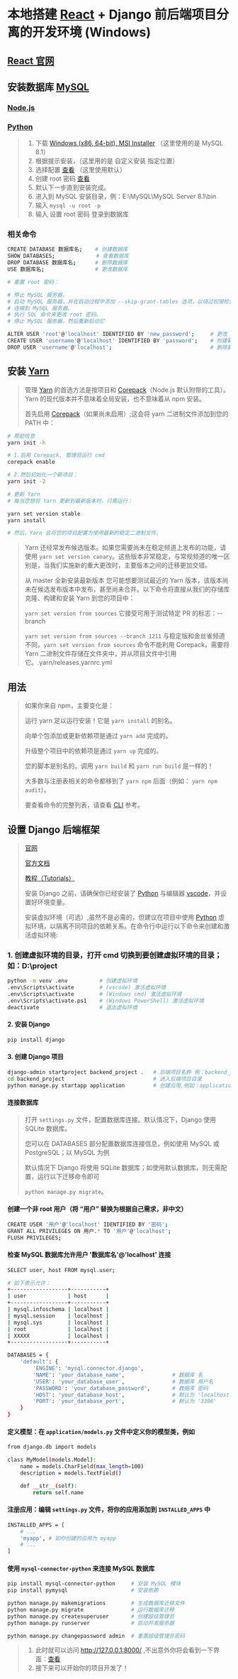 # 本地搭建 [React](https://github.com/facebook/react) + Django 前后端项目分离的开发环境 (Windows)

## [React 官网](https://react.dev)

## 安装数据库 [MySQL](https://dev.mysql.com/downloads/mysql/)

### [Node.js](https://nodejs.org/en)

### [Python](https://www.python.org/)

>
> 1. 下载 [Windows (x86, 64-bit), MSI Installer](https://dev.mysql.com/downloads/mysql/)  （这里使用的是 MySQL 8.1）
> 2. 根据提示安装，（这里用的是 自定义安装 指定位置）
> 3. 选择配置 [查看](https://github.com/Sam-Mey/some_project/blob/main/React-Django_dev-env/img/mysql01.png) （这里使用默认）
> 4. 创建 root 密码 [查看](https://github.com/Sam-Mey/some_project/blob/main/React-Django_dev-env/img/mysql02.png)
> 5. 默认下一步直到安装完成。
> 6. 进入到 MySQL 安装目录，例：E:\MySQL\MySQL Server 8.1\bin
> 7. 输入 `mysql -u root -p` 
> 8. 输入 设置 root 密码 登录到数据库 

### 相关命令

```bash
CREATE DATABASE 数据库名;    # 创建数据库
SHOW DATABASES;             # 查看数据库
DROP DATABASE 数据库名;      # 删除数据库
USE 数据库名;                # 更改数据库

# 重置 root 密码：

# 停止 MySQL 服务器。
# 启动 MySQL 服务器，并在启动过程中添加 --skip-grant-tables 选项，以绕过权限检查。
# 连接到 MySQL 服务器。
# 执行 SQL 命令来更改 root 密码。
# 停止 MySQL 服务器，然后重新启动它

ALTER USER 'root'@'localhost' IDENTIFIED BY 'new_password';     # 更改 root 密码
CREATE USER 'username'@'localhost' IDENTIFIED BY 'password';    # 创建新用户
DROP USER 'username'@'localhost';                               # 删除新用户
```

## 安装 [Yarn](https://yarnpkg.com/)

> 管理 [Yarn](https://yarnpkg.com) 的首选方法是按项目和 [Corepack](https://yarnpkg.com/corepack)（Node.js 默认附带的工具）。Yarn 的现代版本并不意味着全局安装，也不意味着从 npm 安装。
>  
> 首先启用 [Corepack](https://yarnpkg.com/corepack)（如果尚未启用）;这会将 yarn 二进制文件添加到您的 PATH 中：

```bash
# 帮助信息
yarn init -h

# 1.启用 Corepack, 管理员运行 cmd
corepack enable

# 2.然后初始化一个新项目：
yarn init -2

# 更新 Yarn
# 每当您想将 Yarn 更新到最新版本时，只需运行：

yarn set version stable
yarn install

# 然后，Yarn 会将您的项目配置为使用最新的稳定二进制文件。
```

> Yarn 还经常发布候选版本。如果您需要尚未在稳定频道上发布的功能，请使用 `yarn set version canary`。这些版本非常稳定，与常规频道的唯一区别是，当我们实施新的重大更改时，主要版本之间的迁移更加交错。
>  
> 从 master 全新安装最新版本
> 您可能想要测试最近的 Yarn 版本，该版本尚未在候选发布版本中发布，甚至尚未合并。以下命令将直接从我们的存储库克隆、构建和安装 Yarn 到您的项目中：
>  
> `yarn set version from sources`
> 它接受可用于测试特定 PR 的标志：--branch
>  
> `yarn set version from sources --branch 1211`
> 与稳定版和金丝雀频道不同，`yarn set version from sources` 命令不能利用 Corepack，需要将 Yarn 二进制文件存储在文件夹中，并从项目文件中引用它。.yarn/releases.yarnrc.yml

## 用法

> 如果你来自 npm，主要变化是：
>  
> 运行 yarn 足以运行安装！它是 `yarn install` 的别名。
>  
> 向单个包添加或更新依赖项是通过 `yarn add` 完成的。
>  
> 升级整个项目中的依赖项是通过 `yarn up` 完成的。
>  
> 您的脚本是别名的。调用 `yarn build` 和 `yarn run build` 是一样的！
>  
> 大多数与注册表相关的命令都移到了 `yarn npm` 后面（例如： `yarn npm audit`）。
>  
> 要查看命令的完整列表，请查看 [CLI](https://yarnpkg.com/cli) 参考。

## 设置 Django 后端框架

> [官网]( https://www.djangoproject.com/)
>  
> [官方文档]( https://docs.djangoproject.com/)
>  
> [教程（Tutorials）](https://docs.djangoproject.com/en/stable/intro/tutorial01/ )
>  
> 安装 Django 之前，请确保你已经安装了 [Python](https://www.python.org/) 与编辑器 [vscode](https://code.visualstudio.com/)，并设置好环境变量。
>  
> 安装虚拟环境（可选）,虽然不是必需的，但建议在项目中使用 [Python](https://www.python.org/) 虚拟环境，以隔离不同项目的依赖关系。在命令行中运行以下命令来创建和激活虚拟环境:
  
### 1. 创建虚拟环境的目录，打开 cmd 切换到要创建虚拟环境的目录；如：D:\project

```bash
python -m venv .env          # 创建虚拟环境
.env\Scripts\activate        # (vscode) 激活虚拟环境 
.env\Scripts\activate        # (Windows cmd) 激活虚拟环境 
.env\Scripts\activate.ps1    # (Windows PowerShell) 激活虚拟环境
deactivate                   # 退出虚拟环境
```

#### 2. 安装 Django

```bash
pip install django
```

#### 3. 创建 Django 项目

```bash
django-admin startproject backend_project .   # 后端项目名称 例：backend_project 注意后面的 '.'
cd backend_project                            # 进入后端项目目录
python manage.py startapp application         # 创建应用,例如：application
```

#### 连接数据库

> 打开 `settings.py` 文件，配置数据库连接。默认情况下，Django 使用 SQLite 数据库。
>  
> 您可以在 DATABASES 部分配置数据库连接信息，例如使用 MySQL 或 PostgreSQL；以 MySQL 为例
>
> 默认情况下 Django 将使用 SQLite 数据库；如使用默认数据库，则无需配置，运行以下迁移命令即可
>  
> `python manage.py migrate`。
>

#### 创建一个非 root 用户（将 “用户” 替换为根据自己需求，非中文）

```bash
CREATE USER '用户'@'localhost' IDENTIFIED BY '密码';
GRANT ALL PRIVILEGES ON 用户.* TO '用户'@'localhost';
FLUSH PRIVILEGES;
```

#### 检查 MySQL 数据库允许用户 '数据库名'@'localhost' 连接

```bash
SELECT user, host FROM mysql.user;
```

```bash
# 如下表示允许：
+------------------+-----------+
| user             | host      |
+------------------+-----------+
| mysql.infoschema | localhost |
| mysql.session    | localhost |
| mysql.sys        | localhost |
| root             | localhost |
| XXXXX            | localhost |
+------------------+-----------+
```

```bash
DATABASES = {
    'default': {
        'ENGINE': 'mysql.connector.django',
        'NAME': 'your_database_name',               # 数据库 名
        'USER': 'your_database_user',               # 数据库 用户名
        'PASSWORD': 'your_database_password',       # 数据库 密码
        'HOST': 'your_database_host',               # 默认为 'localhost'，如果 MySQL 在本地，请保留
        'PORT': 'your_database_port',               # 默认为 '3306'
    }
}
```

#### 定义模型：在 `application/models.py` 文件中定义你的模型类，例如

```bash
from django.db import models

class MyModel(models.Model):
    name = models.CharField(max_length=100)
    description = models.TextField()

    def __str__(self):
        return self.name

```

#### 注册应用：编辑 `settings.py` 文件，将你的应用添加到 `INSTALLED_APPS` 中

```bash
INSTALLED_APPS = [
    # ...
    'myapp', # 如你创建的应用为 myapp
    # ...
]
```

#### 使用 `mysql-connector-python` 来连接 MySQL 数据库

```bash
pip install mysql-connector-python     # 安装 MySQL 模块
pip install pymysql                    # 安装依赖
```

```bash
python manage.py makemigrations        # 生成数据库迁移文件
python manage.py migrate               # 运行数据库迁移
python manage.py createsuperuser       # 创建超级管理员
python manage.py runserver             # 启动开发服务器

python manage.py changepassword admin  # 重置超级管理员密码
```

> 1. 此时就可以访问 http://127.0.0.1:8000/ ,不出意外你将会看到一下界面：[查看](https://github.com/Sam-Mey/some_project/blob/main/React-Django_dev-env/img/Django.png)
> 2. 接下来可以开始你的项目开发了！

